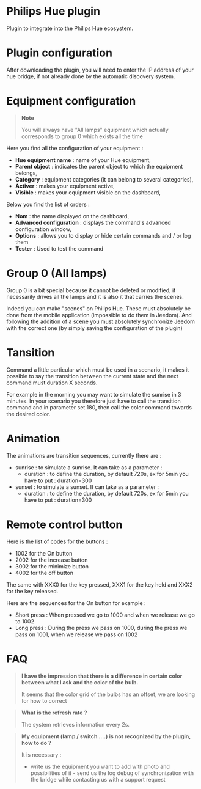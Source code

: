 # Philips Hue plugin

Plugin to integrate into the Philips Hue ecosystem.

# Plugin configuration

After downloading the plugin, you will need to enter the IP address of your hue bridge, if not already done by the automatic discovery system.

# Equipment configuration

> **Note**
>
> You will always have "All lamps" equipment which actually corresponds to group 0 which exists all the time

Here you find all the configuration of your equipment :

-   **Hue equipment name** : name of your Hue equipment,
-   **Parent object** : indicates the parent object to which the equipment belongs,
-   **Category** : equipment categories (it can belong to several categories),
-   **Activer** : makes your equipment active,
-   **Visible** : makes your equipment visible on the dashboard,

Below you find the list of orders :

-   **Nom** : the name displayed on the dashboard,
-   **Advanced configuration** : displays the command's advanced configuration window,
-   **Options** : allows you to display or hide certain commands and / or log them
-   **Tester** : Used to test the command

# Group 0 (All lamps)

Group 0 is a bit special because it cannot be deleted or modified, it necessarily drives all the lamps and it is also it that carries the scenes.

Indeed you can make "scenes" on Philips Hue. These must absolutely be done from the mobile application (impossible to do them in Jeedom). And following the addition of a scene you must absolutely synchronize Jeedom with the correct one (by simply saving the configuration of the plugin)

# Tansition

Command a little particular which must be used in a scenario, it makes it possible to say the transition between the current state and the next command must duration X seconds.

For example in the morning you may want to simulate the sunrise in 3 minutes. In your scenario you therefore just have to call the transition command and in parameter set 180, then call the color command towards the desired color.

# Animation

The animations are transition sequences, currently there are :

-   sunrise : to simulate a sunrise. It can take as a parameter :
    -   duration : to define the duration, by default 720s, ex for 5min you have to put : duration=300
-   sunset : to simulate a sunset. It can take as a parameter :
    -   duration : to define the duration, by default 720s, ex for 5min you have to put : duration=300

# Remote control button

Here is the list of codes for the buttons :

- 1002 for the On button
- 2002 for the increase button
- 3002 for the minimize button
- 4002 for the off button

The same with XXX0 for the key pressed, XXX1 for the key held and XXX2 for the key released.

Here are the sequences for the On button for example :

- Short press : When pressed we go to 1000 and when we release we go to 1002
- Long press : During the press we pass on 1000, during the press we pass on 1001, when we release we pass on 1002

# FAQ

> **I have the impression that there is a difference in certain color between what I ask and the color of the bulb.**
>
> It seems that the color grid of the bulbs has an offset, we are looking for how to correct

> **What is the refresh rate ?**
>
> The system retrieves information every 2s.

> **My equipment (lamp / switch ....) is not recognized by the plugin, how to do ?**
>
> It is necessary :
> - write us the equipment you want to add with photo and possibilities of it - send us the log debug of synchronization with the bridge while contacting us with a support request

